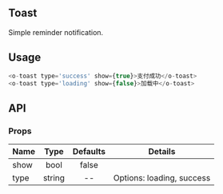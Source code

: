 ## Toast 

Simple reminder notification.

## Usage

```js
<o-toast type='success' show={true}>支付成功</o-toast>
<o-toast type='loading' show={false}>加载中</o-toast>
```

## API

### Props

|  **Name**  | **Type**        | **Defaults**  | **Details**  |
| ------------- |:-------------:|:-----:|:-------------:|
| show  | bool | false  |  |
| type  | string | -- |Options: loading, success|


